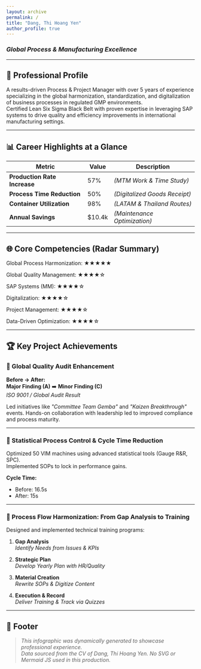 ```yaml
---
layout: archive
permalink: /
title: "Dang, Thi Hoang Yen"
author_profile: true
---
```


### *Global Process & Manufacturing Excellence*

---

## 🧾 Professional Profile

A results-driven Process & Project Manager with over 5 years of experience specializing in the global harmonization, standardization, and digitalization of business processes in regulated GMP environments.  
Certified Lean Six Sigma Black Belt with proven expertise in leveraging SAP systems to drive quality and efficiency improvements in international manufacturing settings.

---

## 📊 Career Highlights at a Glance

| Metric                     | Value  | Description                          |
|---------------------------|--------|--------------------------------------|
| **Production Rate Increase**       | 57%   | *(MTM Work & Time Study)*            |
| **Process Time Reduction**        | 50%   | *(Digitalized Goods Receipt)*        |
| **Container Utilization**        | 98%   | *(LATAM & Thailand Routes)*          |
| **Annual Savings**               | $10.4k| *(Maintenance Optimization)*         |

---

## 🌐 Core Competencies (Radar Summary)
Global Process Harmonization: ★★★★★

Global Quality Management: ★★★★☆

SAP Systems (MM): ★★★★☆

Digitalization: ★★★★☆

Project Management: ★★★★☆

Data-Driven Optimization: ★★★★☆

---

## 🏆 Key Project Achievements

### 🔹 Global Quality Audit Enhancement

**Before → After:**  
**Major Finding (A)** ➡️ **Minor Finding (C)**  
*ISO 9001 / Global Audit Result*  

Led initiatives like *"Committee Team Gemba"* and *"Kaizen Breakthrough"* events. Hands-on collaboration with leadership led to improved compliance and process maturity.

---

### 🔹 Statistical Process Control & Cycle Time Reduction

Optimized 50 VIM machines using advanced statistical tools (Gauge R&R, SPC).  
Implemented SOPs to lock in performance gains.

**Cycle Time:**
- Before: 16.5s  
- After: 15s  

---

### 🔹 Process Flow Harmonization: From Gap Analysis to Training

Designed and implemented technical training programs:

1. **Gap Analysis**  
   _Identify Needs from Issues & KPIs_

2. **Strategic Plan**  
   _Develop Yearly Plan with HR/Quality_

3. **Material Creation**  
   _Rewrite SOPs & Digitize Content_

4. **Execution & Record**  
   _Deliver Training & Track via Quizzes_

---

## 📎 Footer

> *This infographic was dynamically generated to showcase professional experience.*  
> *Data sourced from the CV of Dang, Thi Hoang Yen. No SVG or Mermaid JS used in this production.*
